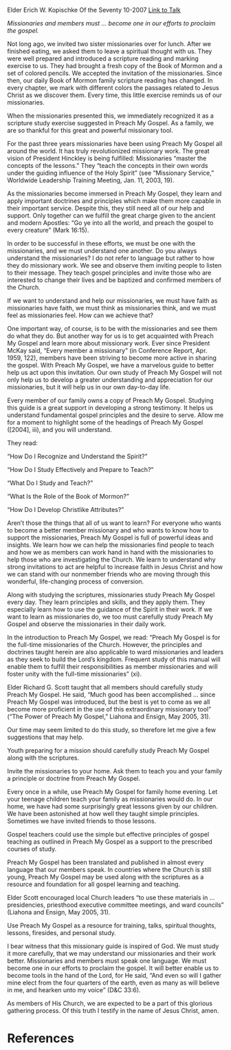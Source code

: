 Elder Erich W. Kopischke
Of the Seventy
10-2007
[Link to Talk](https://www.churchofjesuschrist.org/study/general-conference/2007/10/preach-my-gospel-the-unifying-tool-between-members-and-missionaries?lang=eng)

_Missionaries and members must … become one in our efforts to proclaim the gospel._

Not long ago, we invited two sister missionaries over for lunch. After we finished eating, we asked them to leave a spiritual thought with us. They were well prepared and introduced a scripture reading and marking exercise to us. They had brought a fresh copy of the Book of Mormon and a set of colored pencils. We accepted the invitation of the missionaries. Since then, our daily Book of Mormon family scripture reading has changed. In every chapter, we mark with different colors the passages related to Jesus Christ as we discover them. Every time, this little exercise reminds us of our missionaries.

When the missionaries presented this, we immediately recognized it as a scripture study exercise suggested in Preach My Gospel. As a family, we are so thankful for this great and powerful missionary tool.

For the past three years missionaries have been using Preach My Gospel all around the world. It has truly revolutionized missionary work. The great vision of President Hinckley is being fulfilled: Missionaries “master the concepts of the lessons.” They “teach the concepts in their own words under the guiding influence of the Holy Spirit” (see “Missionary Service,” Worldwide Leadership Training Meeting, Jan. 11, 2003, 19).

As the missionaries become immersed in Preach My Gospel, they learn and apply important doctrines and principles which make them more capable in their important service. Despite this, they still need all of our help and support. Only together can we fulfill the great charge given to the ancient and modern Apostles: “Go ye into all the world, and preach the gospel to every creature” (Mark 16:15).

In order to be successful in these efforts, we must be one with the missionaries, and we must understand one another. Do you always understand the missionaries? I do not refer to language but rather to how they do missionary work. We see and observe them inviting people to listen to their message. They teach gospel principles and invite those who are interested to change their lives and be baptized and confirmed members of the Church.

If we want to understand and help our missionaries, we must have faith as missionaries have faith, we must think as missionaries think, and we must feel as missionaries feel. How can we achieve that?

One important way, of course, is to be with the missionaries and see them do what they do. But another way for us is to get acquainted with Preach My Gospel and learn more about missionary work. Ever since President McKay said, “Every member a missionary” (in Conference Report, Apr. 1959, 122), members have been striving to become more active in sharing the gospel. With Preach My Gospel, we have a marvelous guide to better help us act upon this invitation. Our own study of Preach My Gospel will not only help us to develop a greater understanding and appreciation for our missionaries, but it will help us in our own day-to-day life.



Every member of our family owns a copy of Preach My Gospel. Studying this guide is a great support in developing a strong testimony. It helps us understand fundamental gospel principles and the desire to serve. Allow me for a moment to highlight some of the headings of Preach My Gospel ([2004], iii), and you will understand.

They read:





“How Do I Recognize and Understand the Spirit?”





“How Do I Study Effectively and Prepare to Teach?”





“What Do I Study and Teach?”





“What Is the Role of the Book of Mormon?”





“How Do I Develop Christlike Attributes?”





Aren’t those the things that all of us want to learn? For everyone who wants to become a better member missionary and who wants to know how to support the missionaries, Preach My Gospel is full of powerful ideas and insights. We learn how we can help the missionaries find people to teach and how we as members can work hand in hand with the missionaries to help those who are investigating the Church. We learn to understand why strong invitations to act are helpful to increase faith in Jesus Christ and how we can stand with our nonmember friends who are moving through this wonderful, life-changing process of conversion.

Along with studying the scriptures, missionaries study Preach My Gospel every day. They learn principles and skills, and they apply them. They especially learn how to use the guidance of the Spirit in their work. If we want to learn as missionaries do, we too must carefully study Preach My Gospel and observe the missionaries in their daily work.

In the introduction to Preach My Gospel, we read: “Preach My Gospel is for the full-time missionaries of the Church. However, the principles and doctrines taught herein are also applicable to ward missionaries and leaders as they seek to build the Lord’s kingdom. Frequent study of this manual will enable them to fulfill their responsibilities as member missionaries and will foster unity with the full-time missionaries” (xi).

Elder Richard G. Scott taught that all members should carefully study Preach My Gospel. He said, “Much good has been accomplished … since Preach My Gospel was introduced, but the best is yet to come as we all become more proficient in the use of this extraordinary missionary tool” (“The Power of Preach My Gospel,” Liahona and Ensign, May 2005, 31).

Our time may seem limited to do this study, so therefore let me give a few suggestions that may help.





Youth preparing for a mission should carefully study Preach My Gospel along with the scriptures.





Invite the missionaries to your home. Ask them to teach you and your family a principle or doctrine from Preach My Gospel.





Every once in a while, use Preach My Gospel for family home evening. Let your teenage children teach your family as missionaries would do. In our home, we have had some surprisingly great lessons given by our children. We have been astonished at how well they taught simple principles. Sometimes we have invited friends to those lessons.





Gospel teachers could use the simple but effective principles of gospel teaching as outlined in Preach My Gospel as a support to the prescribed courses of study.





Preach My Gospel has been translated and published in almost every language that our members speak. In countries where the Church is still young, Preach My Gospel may be used along with the scriptures as a resource and foundation for all gospel learning and teaching.





Elder Scott encouraged local Church leaders “to use these materials in … presidencies, priesthood executive committee meetings, and ward councils” (Liahona and Ensign, May 2005, 31).





Use Preach My Gospel as a resource for training, talks, spiritual thoughts, lessons, firesides, and personal study.





I bear witness that this missionary guide is inspired of God. We must study it more carefully, that we may understand our missionaries and their work better. Missionaries and members must speak one language. We must become one in our efforts to proclaim the gospel. It will better enable us to become tools in the hand of the Lord, for He said, “And even so will I gather mine elect from the four quarters of the earth, even as many as will believe in me, and hearken unto my voice” (D&C 33:6).

As members of His Church, we are expected to be a part of this glorious gathering process. Of this truth I testify in the name of Jesus Christ, amen.

# References
